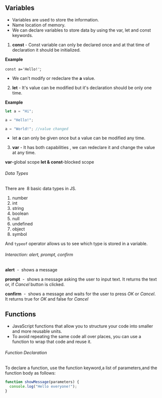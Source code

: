 ## Variables

- Variables are used to store the information.
- Name location of memory.
- We can declare variables to store data by using the var, let and const keywords.

1. **const** \- Const variable can only be declared once and at that time of declaration it should be initialized\.

**Example**

`const a='Hello!'`;

- We can't modify or redeclare the **a** value.

2. **let** \- It's value can be modified but it's declaration should be only one time\.

**Example**

```javascript
let a = "Hi";

a = "Hello!";

a = "World!"; //value changed
```

- let **a** can only be given once but a value can be modified any time.

3. **var** \- It has both capabilities \, we can redeclare it and change the value at any time\.

**var**-global scope
**let & const**-blocked scope
<br>

###### Data Types

There are  8 basic data types in JS.

1. number
2. int
3. string
4. boolean
5. null
6. undefined
7. object
8. symbol

And `typeof` operator allows us to see which type is stored in a variable.
<br>

###### Interaction: alert, prompt, confirm

**alert**  -  shows a message

**prompt**  -  shows a message asking the user to input text. It returns the text or, if _Cancel_ button is clicked.

**confirm**  -  shows a message and waits for the user to press _OK_ or _Cancel_. It returns true for _OK_ and false for _Cancel_
<br>

## Functions

- JavaScript functions that allow you to structure your code into smaller and more reusable units.
- To avoid repeating the same code all over places, you can use a function to wrap that code and reuse it.

###### Function Declaration

To declare a function, use the function keyword,a list of parameters,and the function body as follows:

```javascript
function showMessage(parameters) {
  console.log("Hello everyone!");
}
```
